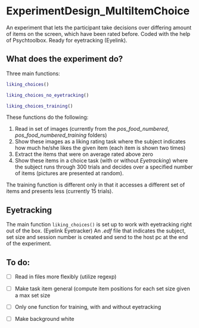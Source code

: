 # ExperimentDesign_MultiItemChoice
An experiment that lets the participant take decisions over differing amount of items on the screen, which have been rated before. Coded with the help of Psychtoolbox. Ready for eyetracking (Eyelink).

## What does the experiment do?
Three main functions:
```Matlab
liking_choices() 
```
```Matlab
liking_choices_no_eyetracking()
```
```Matlab
liking_choices_training()
```

These functions do the following:
1. Read in set of images (currently from the *pos_food_numbered*, *pos_food_numbered_training* folders)
2. Show these images as a liking rating task where the subject indicates how much he/she likes the given item (each item is shown two times)
3. Extract the items that were on average rated above zero
4. Show these items in a choice task (with or without *Eyetracking*) where the subject runs through 300 trials and decides over a specified number of items (pictures are presented at random).

The training function is different only in that it accesses a different set of items and presents less (currently 15 trials).

## Eyetracking
The main function ```liking_choices()``` is set up to work with eyetracking right out of the box. (Eyelink Eyetracker)
An *.edf* file that indicates the subject, set size and session number is created and send to the host pc at the end of the experiment.

## To do:

- [ ] Read in files more flexibly (utilize regexp)
- [ ] Make task item general (compute item positions for each set size given a max set size
- [ ] Only one function for training, with and without eyetracking
- [ ] Make background white 







